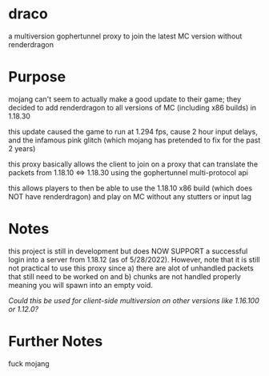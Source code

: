 # draco

a multiversion gophertunnel proxy to join the latest MC version without renderdragon

# Purpose

mojang can't seem to actually make a good update to their game; they decided to add renderdragon to all versions of MC (including x86 builds) in 1.18.30

this update caused the game to run at 1.294 fps, cause 2 hour input delays, and the infamous pink glitch (which mojang has pretended to fix for the past 2 years)

this proxy basically allows the client to join on a proxy that can translate the packets from 1.18.10 <=> 1.18.30 using the gophertunnel multi-protocol api

this allows players to then be able to use the 1.18.10 x86 build (which does NOT have renderdragon) and play on MC without any stutters or input lag

# Notes

this project is still in development but does NOW SUPPORT a successful login into a server from 1.18.12 (as of 5/28/2022). However, note that it is still not practical to use this proxy since a) there are alot of unhandled packets that still need to be worked on and b) chunks are not handled properly meaning you will spawn into an empty void.

*Could this be used for client-side multiversion on other versions like 1.16.100 or 1.12.0?* 

# Further Notes

fuck mojang
